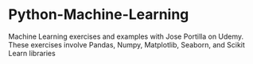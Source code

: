 # Python-Machine-Learning
Machine Learning exercises and examples with Jose Portilla on Udemy. These exercises involve Pandas, Numpy, Matplotlib, Seaborn, and Scikit Learn libraries
